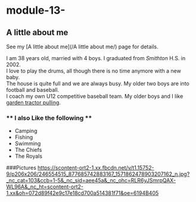# module-13-
## **A little about me**

See my [A little about me](/A little about me/) page for details.

I am 38 years old, married with 4 boys.  I graduated from _Smithton_ H.S. in 2002.  
I love to play the drums, all though there is no time anymore with a new baby.  
The house is quite full and we are always busy.  My older two boys are into football and baseball.  
I coach my own U12 competitive baseball team.  My older boys and I like [garden tractor pulling](https://ngtps.org/).

### ** I also Like the following **
* Camping
* Fishing
* Swimming
* The Chiefs
* The Royals

###Pictures
https://scontent-ort2-1.xx.fbcdn.net/v/t1.15752-9/p206x206/246554515_877685742883167_1571862478903207162_n.jpg?_nc_cat=103&ccb=1-5&_nc_sid=aee45a&_nc_ohc=RLR6yJSmrpQAX-WL96A&_nc_ht=scontent-ort2-1.xx&oh=072d89f42e9c17e18cd700a514381f71&oe=6194B405

 

